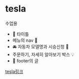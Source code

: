 # tesla
수업용

+ 📒 타이틀
+ 메뉴의 nav 📂
+ 🚘 자동차 모델명과 시승신청 💨 
+ 주문하기, 자세히 알아보기 박스 💡
+ 🧾 footer의 글


[tesla링크](http://127.0.0.1:5500/tesla-main/index.html)